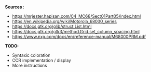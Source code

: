 **Sources :**

- https://mrjester.hapisan.com/04_MC68/Sect01Part05/Index.html
- https://en.wikipedia.org/wiki/Motorola_68000_series
- https://docs.gtk.org/glib/struct.List.html
- https://docs.gtk.org/gtk3/method.Grid.set_column_spacing.html
- https://www.nxp.com/docs/en/reference-manual/M68000PRM.pdf

**TODO:**

- Syntaxic coloration
- CCR implementation / display
- More instructions
